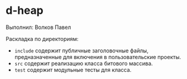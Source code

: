 # d-heap

Выполнил: Волков Павел

Раскладка по директориям:

  - `include` содержит публичные заголовочные файлы, предназначенные для
    включения в пользовательские проекты.
  - `src` содержит реализацию класса битового массива.
  - `test` содержит модульные тесты для класса.

<!-- - `docs` содержит документацию на класс. -->
